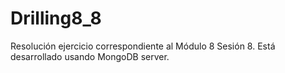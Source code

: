 # Drilling8_8

Resolución ejercicio correspondiente al Módulo 8 Sesión 8. Está desarrollado usando MongoDB server.
